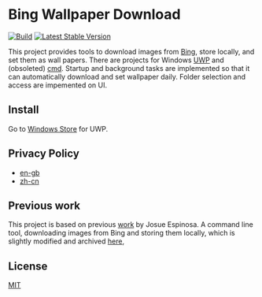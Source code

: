 # Bing Wallpaper Download

[![Build](https://github.com/BillShiyaoZhang/BingWallpaperDownload/workflows/Build/badge.svg?branch=master)](https://github.com/BillShiyaoZhang/BingWallpaperDownload/actions?query=workflow%3ABuild)
[![Latest Stable Version](https://img.shields.io/github/v/release/BillShiyaoZhang/BingWallpaperDownload)](https://www.microsoft.com/store/apps/9N8413Z3MTSN)

This project provides tools to download images from [Bing](https://www.bing.com), store locally, and set them as wall papers. There are projects for Windows [UWP](./BingBackground/BBUWP/) and (obsoleted) [cmd](./BingBackground/BingBackground/). Startup and background tasks are implemented so that it can automatically download and set wallpaper daily. Folder selection and access are impemented on UI.

## Install

Go to [Windows Store](https://www.microsoft.com/store/apps/9N8413Z3MTSN) for UWP.

## Privacy Policy
* [en-gb](BingWallpaperDownload/privacy-policy/en-gb.md)
* [zh-cn](BingWallpaperDownload/privacy-policy/zh-cn.md)

## Previous work

This project is based on previous [work](https://github.com/josueespinosa/BingBackground) by Josue Espinosa. A command line tool, downloading images from Bing and storing them locally, which is slightly modified and archived [here](./BingBackground/BingBackground/),

## License
[MIT](https://github.com/BillShiyaoZhang/BingWallpaperDownload/blob/master/LICENSE)
